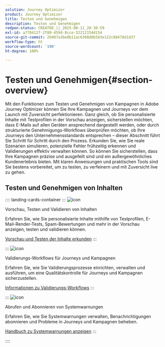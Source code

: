 ```yaml
---
solution: Journey Optimizer
product: Journey Optimizer
title: Testen und Genehmigen
description: Testen und Genehmigen
redpen-status: CREATED_||_2025-08-11_20-30-59
exl-id: a770412f-2f80-459d-8cce-32212154d154
source-git-commit: 2b907a3be8b11ac6308d0b563e122c88478d1d37
workflow-type: ht
source-wordcount: '190'
ht-degree: 100%

---
```


# Testen und Genehmigen{#section-overview}

Mit den Funktionen zum Testen und Genehmigen von Kampagnen in Adobe Journey Optimizer können Sie Ihre Kampagnen und Journeys vor dem Launch mit Zuversicht perfektionieren. Ganz gleich, ob Sie personalisierte Inhalte mit Testprofilen in der Vorschau anzeigen, sicherstellen möchten, dass E-Mails auf allen Geräten ansprechend dargestellt werden, oder durch strukturierte Genehmigungs-Workflows überprüfen möchten, ob Ihre Journeys den Unternehmensstandards entsprechen – dieser Abschnitt führt Sie Schritt für Schritt durch den Prozess. Erkunden Sie, wie Sie reale Szenarien simulieren, potenzielle Fehler frühzeitig erkennen und Validierungen effektiv verwalten können. So können Sie sicherstellen, dass Ihre Kampagnen präzise und ausgefeilt sind und ein außergewöhnliches Kundenerlebnis bieten. Mit klaren Anweisungen und praktischen Tools sind Sie bestens vorbereitet, um zu testen, zu verfeinern und mit Zuversicht live zu gehen.

## Testen und Genehmigen von Inhalten

:::: landing-cards-container
:::
![icon](https://cdn.experienceleague.adobe.com/icons/list-check.svg)

Vorschau, Testen und Validieren von Inhalten

Erfahren Sie, wie Sie personalisierte Inhalte mithilfe von Testprofilen, E-Mail-Render-Tests, Spam-Bewertungen und mehr in der Vorschau anzeigen, testen und validieren können.

[Vorschau und Testen der Inhalte erkunden](preview-test-landing-page.md)
:::

:::
![icon](https://cdn.experienceleague.adobe.com/icons/gear.svg)

Validierungs-Workflows für Journeys und Kampagnen

Erfahren Sie, wie Sie Validierungsprozesse einrichten, verwalten und ausführen, um eine Qualitätskontrolle für Journeys und Kampagnen sicherzustellen.

[Informationen zu Validierungs-Workflows](approve-landing-page.md)
:::

:::
![icon](https://cdn.experienceleague.adobe.com/icons/bell.svg)

Abrufen und Abonnieren von Systemwarnungen

Erfahren Sie, wie Sie Systemwarnungen verwalten, Benachrichtigungen abonnieren und Probleme in Journeys und Kampagnen beheben.

[Handbuch zu Systemwarnungen anzeigen](../using/reports/alerts.md)
:::

::::

